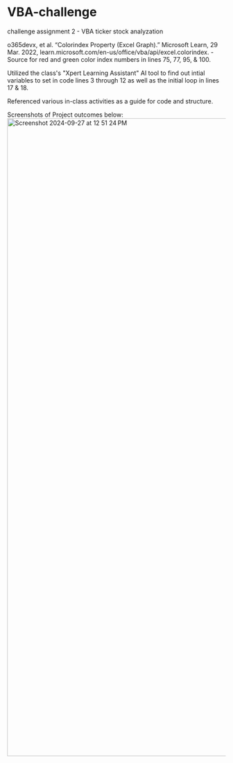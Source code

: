 # VBA-challenge
challenge assignment 2 - VBA ticker stock analyzation

o365devx, et al. “Colorindex Property (Excel Graph).” Microsoft Learn, 29 Mar. 2022, learn.microsoft.com/en-us/office/vba/api/excel.colorindex. 
  -Source for red and green color index numbers in lines 75, 77, 95, & 100.

Utilized the class's "Xpert Learning Assistant" AI tool to find out intial variables to set in code lines 3 through 12 as well as the initial loop in lines 17 & 18.

Referenced various in-class activities as a guide for code and structure.

Screenshots of Project outcomes below:
<img width="1470" alt="Screenshot 2024-09-27 at 12 51 24 PM" src="https://github.com/user-attachments/assets/385d4d9e-5ea6-4883-a325-be58492d712b">

